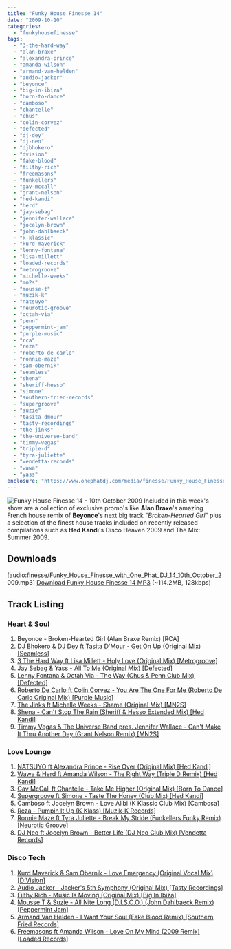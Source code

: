```yaml
---
title: "Funky House Finesse 14"
date: "2009-10-10"
categories: 
  - "funkyhousefinesse"
tags: 
  - "3-the-hard-way"
  - "alan-braxe"
  - "alexandra-prince"
  - "amanda-wilson"
  - "armand-van-helden"
  - "audio-jacker"
  - "beyonce"
  - "big-in-ibiza"
  - "born-to-dance"
  - "camboso"
  - "chantelle"
  - "chus"
  - "colin-corvez"
  - "defected"
  - "dj-dey"
  - "dj-neo"
  - "djbhokero"
  - "dvision"
  - "fake-blood"
  - "filthy-rich"
  - "freemasons"
  - "funkellers"
  - "gav-mccall"
  - "grant-nelson"
  - "hed-kandi"
  - "herd"
  - "jay-sebag"
  - "jennifer-wallace"
  - "jocelyn-brown"
  - "john-dahlbaeck"
  - "k-klassic"
  - "kurd-maverick"
  - "lenny-fontana"
  - "lisa-millett"
  - "loaded-records"
  - "metrogroove"
  - "michelle-weeks"
  - "mn2s"
  - "mousse-t"
  - "muzik-k"
  - "natsuyo"
  - "neurotic-groove"
  - "octah-via"
  - "penn"
  - "peppermint-jam"
  - "purple-music"
  - "rca"
  - "reza"
  - "roberto-de-carlo"
  - "ronnie-maze"
  - "sam-obernik"
  - "seamless"
  - "shena"
  - "sheriff-hesso"
  - "simone"
  - "southern-fried-records"
  - "supergroove"
  - "suzie"
  - "tasita-dmour"
  - "tasty-recordings"
  - "the-jinks"
  - "the-universe-band"
  - "timmy-vegas"
  - "triple-d"
  - "tyra-juliette"
  - "vendetta-records"
  - "wawa"
  - "yass"
enclosure: "https://www.onephatdj.com/media/finesse/Funky_House_Finesse_with_One_Phat_DJ_14_10th_October_2009.mp3 audio/mpeg 114241936 "
---
```


![Funky House Finesse 14 - 10th October 2009](images/Funky_House_Finesse_14_10th_October_2009.jpg "Funky House Finesse 14 - 10th October 2009") Included in this week's show are a collection of exclusive promo's like **Alan Braxe**'s amazing French house remix of **Beyonce**'s next big track "_Broken-Hearted Girl_" plus a selection of the finest house tracks included on recently released compilations such as **Hed Kandi**'s Disco Heaven 2009 and The Mix: Summer 2009.

## Downloads

\[audio:finesse/Funky\_House\_Finesse\_with\_One\_Phat\_DJ\_14\_10th\_October\_2009.mp3\] [Download Funky House Finesse 14 MP3](https://onephatdj.com/download/16) (~114.2MB, 128kbps)

## Track Listing

### Heart & Soul

1. Beyonce - Broken-Hearted Girl (Alan Braxe Remix) \[RCA\]
2. [DJ Bhokero & DJ Dey ft Tasita D'Mour - Get On Up (Original Mix) \[Seamless\]](https://www.traxsource.com/index.php?act=show&fc=tpage&cr=titles&cv=39065)
3. [3 The Hard Way ft Lisa Millett - Holy Love (Original Mix) \[Metrogroove\]](https://www.traxsource.com/index.php?act=show&fc=tpage&cr=titles&cv=40441&utm_source=newsletter1&utm_medium=email&utm_campaign=soulful)
4. [Jay Sebag & Yass - All To Me (Original Mix) \[Defected\]](https://www.djdownload.com/mp3-detail/Yass++Jay+Sebag/All+To+Me/Defected/864639)
5. [Lenny Fontana & Octah Via - The Way (Chus & Penn Club Mix) \[Defected\]](https://onephatdj.trackitdown.net/genre/house/track/132168.html)
6. [Roberto De Carlo ft Colin Corvez - You Are The One For Me (Roberto De Carlo Original Mix) \[Purple Music\]](https://onephatdj.trackitdown.net/genre/house/track/1515489.html)
7. [The Jinks ft Michelle Weeks - Shame (Original Mix) \[MN2S\]](https://www.traxsource.com/index.php?act=show&fc=tpage&cr=titles&cv=38725)
8. [Shena - Can't Stop The Rain (Sheriff & Hesso Extended Mix) \[Hed Kandi\]](https://www.awin1.com/cread.php?awinmid=1418&awinaffid=77512&clickref=FHF14&p=http%3A%2F%2Fwww.play.com%2FMusic%2FMP3-Download-Track%2F4-%2F11832897%2FCan-t-Stop-The-Rain%2FProduct.html%3Faid%3D11832807)
9. [Timmy Vegas & The Universe Band pres. Jennifer Wallace - Can't Make It Thru Another Day (Grant Nelson Remix) \[MN2S\]](https://www.traxsource.com/index.php?act=show&fc=tpage&cr=titles&cv=38411)

### Love Lounge

1. [NATSUYO ft Alexandra Prince - Rise Over (Original Mix) \[Hed Kandi\]](https://www.awin1.com/cread.php?awinmid=1418&awinaffid=77512&clickref=FHF14&p=http%3A%2F%2Fwww.play.com%2FMusic%2FMP3-Download-Album%2F4-%2F11832807%2FDisco-Heaven-09%2FProduct.html)
2. [Wawa & Herd ft Amanda Wilson - The Right Way (Triple D Remix) \[Hed Kandi\]](https://www.awin1.com/cread.php?awinmid=1418&awinaffid=77512&clickref=FHF14&p=http%3A%2F%2Fwww.play.com%2FMusic%2FMP3-Download-Track%2F4-%2F10382356%2FThe-Right-Way%2FProduct.html%3Faid%3D10380682)
3. [Gav McCall ft Chantelle - Take Me Higher (Original Mix) \[Born To Dance\]](https://www.xpressbeats.com/release/take-me-higher-45454)
4. [Supergroove ft Simone - Taste The Honey (Club Mix) \[Hed Kandi\]](https://www.awin1.com/cread.php?awinmid=1418&awinaffid=77512&clickref=FHF14&p=http%3A%2F%2Fwww.play.com%2FMusic%2FMP3-Download-Album%2F4-%2F11832807%2FDisco-Heaven-09%2FProduct.html)
5. Camboso ft Jocelyn Brown - Love Alibi (K Klassic Club Mix) \[Cambosa\]
6. [Reza - Pumpin It Up (K Klass) \[Muzik-K Records\]](https://www.traxsource.com/index.php?act=show&fc=tpage&cr=titles&cv=39516)
7. [Ronnie Maze ft Tyra Juliette - Break My Stride (Funkellers Funky Remix) \[Neurotic Groove\]](https://onephatdj.trackitdown.net/genre/house/track/994421.html)
8. [DJ Neo ft Jocelyn Brown - Better Life (DJ Neo Club Mix) \[Vendetta Records\]](https://onephatdj.trackitdown.net/genre/house/track/1515495.html)

### Disco Tech

1. [Kurd Maverick & Sam Obernik - Love Emergency (Original Vocal Mix) \[D:Vision\]](https://www.awin1.com/cread.php?awinmid=1418&awinaffid=77512&clickref=FHF14&p=http%3A%2F%2Fwww.play.com%2FMusic%2FMP3-Download-Track%2F4-%2F9724347%2FLove-Emergency%2FProduct.html%3Faid%3D9723391)
2. [Audio Jacker - Jacker's 5th Symphony (Original Mix) \[Tasty Recordings\]](https://onephatdj.trackitdown.net/genre/house/track/1167996.html)
3. [Filthy Rich - Music Is Moving (Original Mix) \[Big In Ibiza\]](https://www.djdownload.com/mp3-detail/Filthy+Rich/Music+Is+Moving/Big+In+Ibiza/820201)
4. [Mousse T & Suzie - All Nite Long (D.I.S.C.O.) (John Dahlbaeck Remix) \[Peppermint Jam\]](https://onephatdj.trackitdown.net/genre/house/track/1165742.html)
5. [Armand Van Helden - I Want Your Soul (Fake Blood Remix) \[Southern Fried Records\]](https://www.djdownload.com/mp3-detail/Armand+Van+Helden/I+Want+Your+Soul/Southern+Fried+Records/824478)
6. [Freemasons ft Amanda Wilson - Love On My Mind (2009 Remix) \[Loaded Records\]](https://onephatdj.trackitdown.net/genre/house/track/1114463.html)
